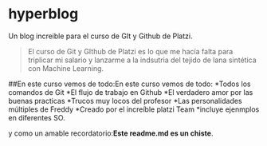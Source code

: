 # hyperblog 
Un blog increible para el curso de GIt y Github de Platzi.
>El curso de Git y GIthub de Platzi es lo que me hacía falta para triplicar mi salario y lanzarme a la indsutria del tejido de lana sintética con Machine Learning.

##En este curso vemos de todo:En este curso vemos de todo:
*Todos los comandos de Git
*El flujo de trabajo en Github
*El verdadero amor por las buenas practicas
*Trucos muy locos del profesor
*Las personalidades múltiples de Freddy
*Creado por el increíble platzi Team
*incluye ejenmplos en diferentes SO.

y como un amable recordatorio:**Este readme.md es un chiste**.
